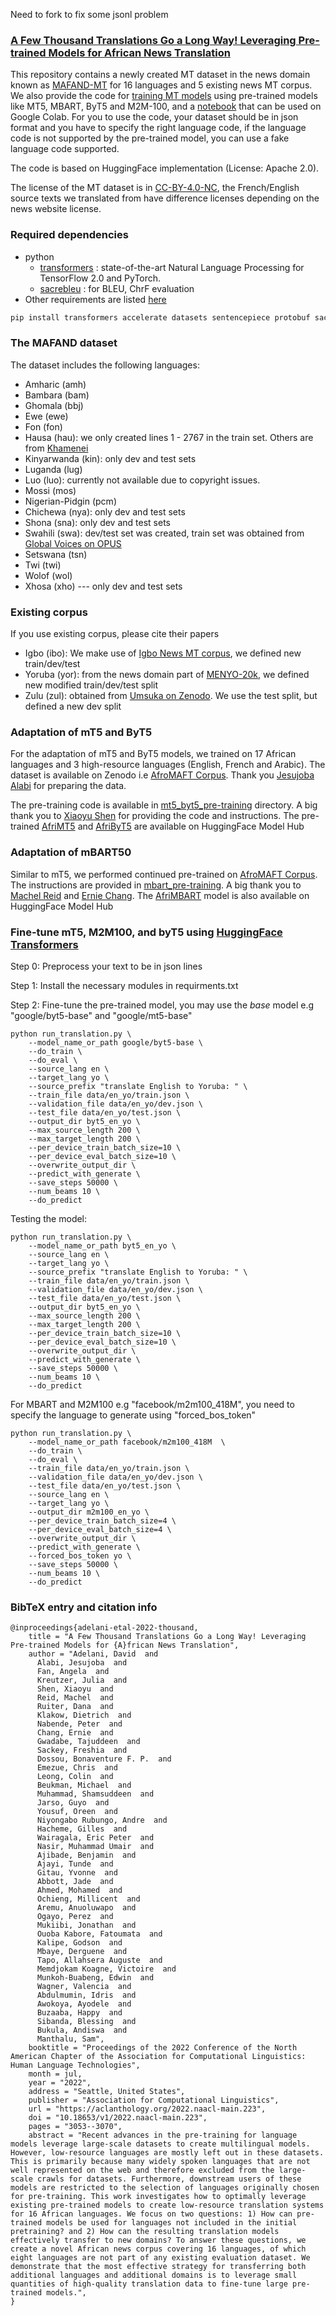 Need to fork to fix some jsonl problem

### [A Few Thousand Translations Go a Long Way! Leveraging Pre-trained Models for African News Translation](https://arxiv.org/abs/2205.02022) 

This repository contains a newly created MT dataset in the news domain known as [MAFAND-MT](https://github.com/masakhane-io/lafand-mt/tree/main/data/json_files) for 16 languages and 5 existing news MT corpus. We also provide the code for [training MT models](https://github.com/masakhane-io/lafand-mt/blob/main/run_translation.py) using pre-trained models like MT5, MBART, ByT5 and M2M-100, and a [notebook](https://github.com/masakhane-io/lafand-mt/blob/main/lafand.ipynb) that can be used on Google Colab. For you to use the code, your dataset should be in json format and you have to specify the right language code, if the language code is not supported by the pre-trained model, you can use a fake language code supported. 

The code is based on HuggingFace implementation (License: Apache 2.0).

The license of the MT dataset is in [CC-BY-4.0-NC](https://creativecommons.org/licenses/by-nc/4.0/), the French/English source texts we translated from have difference licenses depending on the news website license. 

### Required dependencies
* python
  * [transformers](https://pypi.org/project/transformers/) : state-of-the-art Natural Language Processing for TensorFlow 2.0 and PyTorch.
  * [sacrebleu](https://pypi.org/project/sacrebleu/) : for BLEU, ChrF evaluation
* Other requirements are listed [here](https://github.com/huggingface/transformers/blob/main/examples/pytorch/translation/requirements.txt)

```bash
pip install transformers accelerate datasets sentencepiece protobuf sacrebleu py7zr torch
```

### The MAFAND dataset

The dataset includes the following languages:
- Amharic (amh)
- Bambara (bam)
- Ghomala (bbj)
- Ewe (ewe)
- Fon (fon)
- Hausa (hau):  we only created lines 1 - 2767 in the train set. Others are from [Khamenei](https://www.statmt.org/wmt21/translation-task.html)
- Kinyarwanda (kin):  only dev and test sets
- Luganda (lug)
- Luo (luo): currently not available due to copyright issues. 
- Mossi (mos) 
- Nigerian-Pidgin (pcm)
- Chichewa (nya):  only dev and test sets
- Shona (sna):  only dev and test sets
- Swahili (swa): dev/test set was created, train set was obtained from [Global Voices on OPUS](https://opus.nlpl.eu/GlobalVoices.php)
- Setswana (tsn)
- Twi (twi)
- Wolof (wol)
- Xhosa (xho) --- only dev and test sets

### Existing corpus

If you use existing corpus, please cite their papers
- Igbo (ibo): We make use of [Igbo News MT corpus](https://github.com/IgnatiusEzeani/IGBONLP/tree/master/ig_en_mt), we defined new train/dev/test
- Yoruba (yor): from the news domain part of [MENYO-20k](https://github.com/uds-lsv/menyo-20k_MT), we defined new modified train/dev/test split
- Zulu (zul): obtained from [Umsuka on Zenodo](https://zenodo.org/record/5035171#.YvpeXHUzY5k). We use the test split, but defined a new dev split


### Adaptation of mT5 and ByT5
For the adaptation of mT5 and ByT5 models, we trained on 17 African languages and 3 high-resource languages (English, French and Arabic). The dataset is available on Zenodo i.e [AfroMAFT Corpus](https://zenodo.org/record/6990611#.Yv6le3UzY5k). Thank you [Jesujoba Alabi](https://ajesujoba.github.io/) for preparing the data. 

The pre-training code is available in [mt5_byt5_pre-training](https://github.com/masakhane-io/lafand-mt/tree/main/mt5_byt5_pre_training) directory. A big thank you to [Xiaoyu Shen](https://scholar.google.de/citations?user=BWfPrE4AAAAJ&hl=zh-TW) for providing the code and instructions. The pre-trained [AfriMT5](https://huggingface.co/masakhane/afri-mt5-base) and [AfriByT5](https://huggingface.co/masakhane/afri-byt5-base) are available on HuggingFace Model Hub

### Adaptation of mBART50
Similar to mT5, we performed continued pre-trained on [AfroMAFT Corpus](https://zenodo.org/record/6990611#.Yv6le3UzY5k). The instructions are provided in [mbart_pre-training](https://github.com/masakhane-io/lafand-mt/tree/main/mbart_pre-training). A big thank you to [Machel Reid](https://machelreid.github.io/) and [Ernie Chang](https://scholar.google.com/citations?user=FbR5cAMAAAAJ&hl=en). The [AfriMBART](https://huggingface.co/masakhane/afri-mbart50) model is also available on HuggingFace Model Hub

### Fine-tune mT5, M2M100, and byT5 using [HuggingFace Transformers](https://github.com/huggingface/transformers/tree/master/examples/pytorch/translation)

Step 0: Preprocess your text to be in json lines

Step 1: Install the necessary modules in requirments.txt

Step 2: Fine-tune the pre-trained model, you may use the *base* model e.g "google/byt5-base" and "google/mt5-base"

```
python run_translation.py \
    --model_name_or_path google/byt5-base \
    --do_train \
    --do_eval \
    --source_lang en \
    --target_lang yo \
    --source_prefix "translate English to Yoruba: " \
    --train_file data/en_yo/train.json \
    --validation_file data/en_yo/dev.json \
    --test_file data/en_yo/test.json \
    --output_dir byt5_en_yo \
    --max_source_length 200 \
    --max_target_length 200 \
    --per_device_train_batch_size=10 \
    --per_device_eval_batch_size=10 \
    --overwrite_output_dir \
    --predict_with_generate \
    --save_steps 50000 \
    --num_beams 10 \
    --do_predict
```

Testing the model:

```
python run_translation.py \
    --model_name_or_path byt5_en_yo \
    --source_lang en \
    --target_lang yo \
    --source_prefix "translate English to Yoruba: " \
    --train_file data/en_yo/train.json \
    --validation_file data/en_yo/dev.json \
    --test_file data/en_yo/test.json \
    --output_dir byt5_en_yo \
    --max_source_length 200 \
    --max_target_length 200 \
    --per_device_train_batch_size=10 \
    --per_device_eval_batch_size=10 \
    --overwrite_output_dir \
    --predict_with_generate \
    --save_steps 50000 \
    --num_beams 10 \
    --do_predict
```

For MBART and M2M100 e.g "facebook/m2m100_418M", you need to specify the language to generate using "forced_bos_token"

```
python run_translation.py \
    --model_name_or_path facebook/m2m100_418M  \
    --do_train \
    --do_eval \
    --train_file data/en_yo/train.json \
    --validation_file data/en_yo/dev.json \
    --test_file data/en_yo/test.json \
    --source_lang en \
    --target_lang yo \
    --output_dir m2m100_en_yo \
    --per_device_train_batch_size=4 \
    --per_device_eval_batch_size=4 \
    --overwrite_output_dir \
    --predict_with_generate \
    --forced_bos_token yo \
    --save_steps 50000 \
    --num_beams 10 \
    --do_predict
```


### BibTeX entry and citation info
```
@inproceedings{adelani-etal-2022-thousand,
    title = "A Few Thousand Translations Go a Long Way! Leveraging Pre-trained Models for {A}frican News Translation",
    author = "Adelani, David  and
      Alabi, Jesujoba  and
      Fan, Angela  and
      Kreutzer, Julia  and
      Shen, Xiaoyu  and
      Reid, Machel  and
      Ruiter, Dana  and
      Klakow, Dietrich  and
      Nabende, Peter  and
      Chang, Ernie  and
      Gwadabe, Tajuddeen  and
      Sackey, Freshia  and
      Dossou, Bonaventure F. P.  and
      Emezue, Chris  and
      Leong, Colin  and
      Beukman, Michael  and
      Muhammad, Shamsuddeen  and
      Jarso, Guyo  and
      Yousuf, Oreen  and
      Niyongabo Rubungo, Andre  and
      Hacheme, Gilles  and
      Wairagala, Eric Peter  and
      Nasir, Muhammad Umair  and
      Ajibade, Benjamin  and
      Ajayi, Tunde  and
      Gitau, Yvonne  and
      Abbott, Jade  and
      Ahmed, Mohamed  and
      Ochieng, Millicent  and
      Aremu, Anuoluwapo  and
      Ogayo, Perez  and
      Mukiibi, Jonathan  and
      Ouoba Kabore, Fatoumata  and
      Kalipe, Godson  and
      Mbaye, Derguene  and
      Tapo, Allahsera Auguste  and
      Memdjokam Koagne, Victoire  and
      Munkoh-Buabeng, Edwin  and
      Wagner, Valencia  and
      Abdulmumin, Idris  and
      Awokoya, Ayodele  and
      Buzaaba, Happy  and
      Sibanda, Blessing  and
      Bukula, Andiswa  and
      Manthalu, Sam",
    booktitle = "Proceedings of the 2022 Conference of the North American Chapter of the Association for Computational Linguistics: Human Language Technologies",
    month = jul,
    year = "2022",
    address = "Seattle, United States",
    publisher = "Association for Computational Linguistics",
    url = "https://aclanthology.org/2022.naacl-main.223",
    doi = "10.18653/v1/2022.naacl-main.223",
    pages = "3053--3070",
    abstract = "Recent advances in the pre-training for language models leverage large-scale datasets to create multilingual models. However, low-resource languages are mostly left out in these datasets. This is primarily because many widely spoken languages that are not well represented on the web and therefore excluded from the large-scale crawls for datasets. Furthermore, downstream users of these models are restricted to the selection of languages originally chosen for pre-training. This work investigates how to optimally leverage existing pre-trained models to create low-resource translation systems for 16 African languages. We focus on two questions: 1) How can pre-trained models be used for languages not included in the initial pretraining? and 2) How can the resulting translation models effectively transfer to new domains? To answer these questions, we create a novel African news corpus covering 16 languages, of which eight languages are not part of any existing evaluation dataset. We demonstrate that the most effective strategy for transferring both additional languages and additional domains is to leverage small quantities of high-quality translation data to fine-tune large pre-trained models.",
}
```
